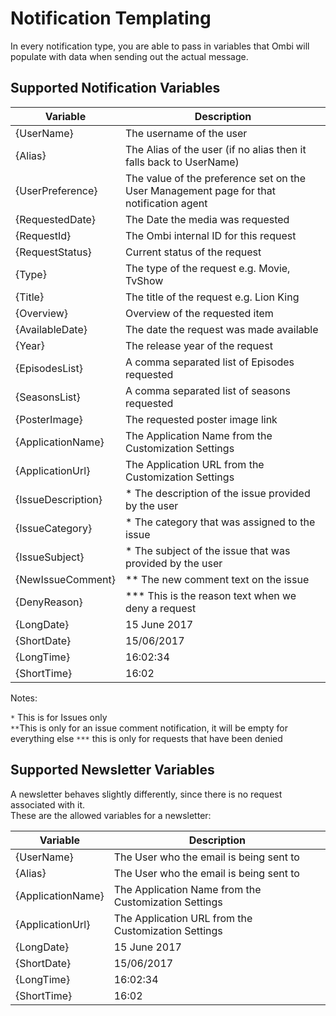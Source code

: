# Notification Templating

In every notification type, you are able to pass in variables that Ombi will populate with data when sending out the actual message.

## Supported Notification Variables

| Variable       | Description |
| ------------- |-------------|
| {UserName}     |  The username of the user |
| {Alias}     |  The Alias of the user (if no alias then it falls back to UserName) |
| {UserPreference}     |  The value of the preference set on the User Management page for that notification agent |
| {RequestedDate}      | The Date the media was requested       |
| {RequestId}      | The Ombi internal ID for this request       |
| {RequestStatus}      | Current status of the request       |
| {Type} | The type of the request e.g. Movie, TvShow       |
| {Title} | The title of the request e.g. Lion King       |
| {Overview} |    Overview of the requested item    |
| {AvailableDate} |   The date the request was made available|
| {Year} |  The release year of the request     |
| {EpisodesList} |    A comma separated list of Episodes requested    |
| {SeasonsList} |    A comma separated list of seasons requested   |
| {PosterImage} |   The requested poster image link    |
| {ApplicationName} |    The Application Name from the Customization Settings   |
| {ApplicationUrl} |   The Application URL from the Customization Settings    |
| {IssueDescription} | * The description of the issue provided by the user |
| {IssueCategory} | * The category that was assigned to the issue |
| {IssueSubject} | * The subject of the issue that was provided by the user |
| {NewIssueComment} | ** The new comment text on the issue |
| {DenyReason} | *** This is the reason text when we deny a request |
| {LongDate} |  15 June 2017      |
| {ShortDate} |  15/06/2017      |
| {LongTime} |    16:02:34    |
| {ShortTime} |    16:02    |

Notes:

`*` This is for Issues only  
`**`This is only for an issue comment notification, it will be empty for everything else
`***` this is only for requests that have been denied

## Supported Newsletter Variables

A newsletter behaves slightly differently, since there is no request associated with it.  
These are the allowed variables for a newsletter:  

| Variable       | Description |
| ------------- |-------------|
| {UserName}     |  The User who the email is being sent to |
| {Alias}     |  The User who the email is being sent to |
| {ApplicationName} |    The Application Name from the Customization Settings   |
| {ApplicationUrl} |   The Application URL from the Customization Settings    |
| {LongDate} |  15 June 2017      |
| {ShortDate} |  15/06/2017      |
| {LongTime} |    16:02:34    |
| {ShortTime} |    16:02    |

